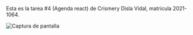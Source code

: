 Esta es la tarea #4 (Agenda react) de Crismery Disla Vidal, matricula 2021-1064.

![Captura de pantalla](AgendaReact.png)
